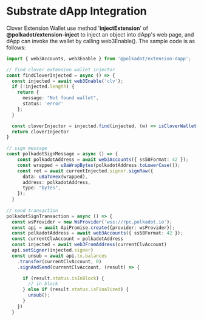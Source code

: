 # Substrate dApp Integration

Clover Extension Wallet use method '**injectExtension**' of **@polkadot/extension-inject** to inject an object into dApp's web page, and dApp can invoke the wallet by calling web3Enable(). The sample code is as follows:

```typescript
import { web3Accounts, web3Enable } from '@polkadot/extension-dapp';

// find clover extension wallet injector
const findCloverInjected = async () => {
  const injected = await web3Enable('clv');
  if (!injected.length) {
    return {
      message: "Not found wallet",
      status: 'error'
    };
  }

  const cloverInjector = injected.find(injected, (w) => isCloverWallet(w))
  return cloverInjector
}

// sign message
const polkadotSignMessage = async () => {
    const polkadotAddress = await web3Accounts({ ss58Format: 42 });
    const wrapped = u8aWrapBytes(polkadotAddress.toLowerCase());
    const ret = await currentInjected.signer.signRaw({
      data: u8aToHex(wrapped),
      address: polkadotAddress,
      type: "bytes",
    });
  }
  
// send transaction
polkadotSignTransaction = async () => {
  const wsProvider = new WsProvider('wss://rpc.polkadot.io');
  const api = await ApiPromise.create({provider: wsProvider});
  const polkadotAddress = await web3Accounts({ ss58Format: 42 });
  const currentClvAccount = polkadotAddress
  const injected = await web3FromAddress(currentClvAccount)
  api.setSigner(injected.signer)
  const unsub = await api.tx.balances
    .transfer(currentClvAccount, 0)
    .signAndSend(currentClvAccount, (result) => {

      if (result.status.isInBlock) {
        // in block
      } else if (result.status.isFinalized) {
        unsub();
      }
    })
  }
```

